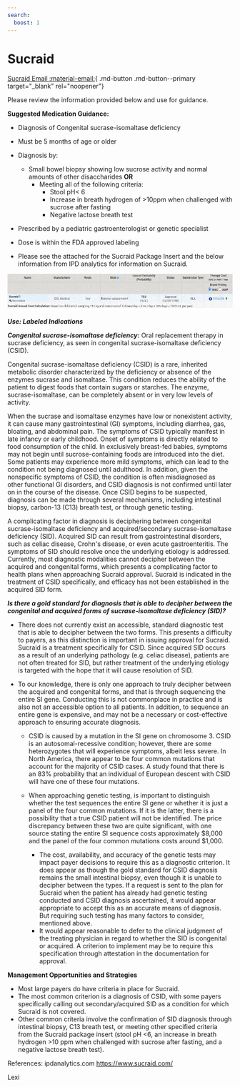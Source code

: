 ```yaml
---
search:
  boost: 1
---
```


# Sucraid

[Sucraid Email :material-email:](https://mygainwell-my.sharepoint.com/:u:/r/personal/christopher_nguyen_gainwelltechnologies_com/Documents/Evergreen/Emails/Medication%20Guidance-%20Sucraid.msg?csf=1&web=1&e=n5tkyT){ .md-button .md-button--primary target="_blank" rel="noopener"}

Please review the information provided below and use for guidance.

**Suggested Medication Guidance:**

- Diagnosis of Congenital sucrase-isomaltase deficiency
- Must be 5 months of age or older
- Diagnosis by:
	- Small bowel biopsy showing low sucrose activity and normal amounts of other disaccharides **OR** 
		- Meeting all of the following criteria: 
			- Stool pH< 6 
			- Increase in breath hydrogen of >10ppm when challenged with sucrose after fasting 
			- Negative lactose breath test
- Prescribed by a pediatric gastroenterologist or genetic specialist
- Dose is within the FDA approved labeling
 
- Please see the attached for the Sucraid Package Insert and the below information from IPD analytics for information on Sucraid.

![](../../img/Pharmacist_Reference_Guide_Attachments/Sucraid.gif)
 
***Use: Labeled Indications***

***Congenital sucrase-isomaltase deficiency:*** Oral replacement therapy in sucrase deficiency, as seen in congenital sucrase-isomaltase deficiency (CSID).
 
Congenital sucrase-isomaltase deficiency (CSID) is a rare, inherited metabolic disorder characterized by the deficiency or absence of the enzymes sucrase and isomaltase. This condition reduces the ability of the patient to digest foods that contain sugars or starches. The enzyme, sucrase-isomaltase, can be completely absent or in very low levels of activity.

When the sucrase and isomaltase enzymes have low or nonexistent activity, it can cause many gastrointestinal (GI) symptoms, including diarrhea, gas, bloating, and abdominal pain. The symptoms of CSID typically manifest in late infancy or early childhood. Onset of symptoms is directly related to food consumption of the child. In exclusively breast-fed babies, symptoms may not begin until sucrose-containing foods are introduced into the diet. Some patients may experience more mild symptoms, which can lead to the condition not being diagnosed until adulthood. In addition, given the nonspecific symptoms of CSID, the condition is often misdiagnosed as other functional GI disorders, and CSID diagnosis is not confirmed until later on in the course of the disease. Once CSID begins to be suspected, diagnosis can be made through several mechanisms, including intestinal biopsy, carbon-13 (C13) breath test, or through genetic testing.

A complicating factor in diagnosis is deciphering between congenital sucrase-isomaltase deficiency and acquired/secondary sucrase-isomaltase deficiency (SID). Acquired SID can result from gastrointestinal disorders, such as celiac disease, Crohn's disease, or even acute gastroenteritis. The symptoms of SID should resolve once the underlying etiology is addressed. Currently, most diagnostic modalities cannot decipher between the acquired and congenital forms, which presents a complicating factor to health plans when approaching Sucraid approval. Sucraid is indicated in the treatment of CSID specifically, and efficacy has not been established in the acquired SID form.
 
***Is there a gold standard for diagnosis that is able to decipher between the congenital and acquired forms of sucrase-isomaltase deficiency (SID)?***

- There does not currently exist an accessible, standard diagnostic test that is able to decipher between the two forms. This presents a difficulty to payers, as this distinction is important in issuing approval for Sucraid. Sucraid is a treatment specifically for CSID. Since acquired SID occurs as a result of an underlying pathology (e.g. celiac disease), patients are not often treated for SID, but rather treatment of the underlying etiology is targeted with the hope that it will cause resolution of SID.
- To our knowledge, there is only one approach to truly decipher between the acquired and congenital forms, and that is through sequencing the entire SI gene. Conducting this is not commonplace in practice and is also not an accessible option to all patients. In addition, to sequence an entire gene is expensive, and may not be a necessary or cost-effective approach to ensuring accurate diagnosis.

    - CSID is caused by a mutation in the SI gene on chromosome 3. CSID is an autosomal-recessive condition; however, there are some heterozygotes that will experience symptoms, albeit less severe. In North America, there appear to be four common mutations that account for the majority of CSID cases. A study found that there is an 83% probability that an individual of European descent with CSID will have one of these four mutations.
    - When approaching genetic testing, is important to distinguish whether the test sequences the entire SI gene or whether it is just a panel of the four common mutations. If it is the latter, there is a possibility that a true CSID patient will not be identified. The price discrepancy between these two are quite significant, with one source stating the entire SI sequence costs approximately $8,000 and the panel of the four common mutations costs around $1,000.
      
        - The cost, availability, and accuracy of the genetic tests may impact payer decisions to require this as a diagnostic criterion. It does appear as though the gold standard for CSID diagnosis remains the small intestinal biopsy, even though it is unable to decipher between the types. If a request is sent to the plan for Sucraid when the patient has already had genetic testing conducted and CSID diagnosis ascertained, it would appear appropriate to accept this as an accurate means of diagnosis. But requiring such testing has many factors to consider, mentioned above. 
        - It would appear reasonable to defer to the clinical judgment of the treating physician in regard to whether the SID is congenital or acquired. A criterion to implement may be to require this specification through attestation in the documentation for approval.
 

**Management Opportunities and Strategies**

- Most large payers do have criteria in place for Sucraid.
- The most common criterion is a diagnosis of CSID, with some payers specifically calling out secondary/acquired SID as a condition for which Sucraid is not covered.
- Other common criteria involve the confirmation of SID diagnosis through intestinal biopsy, C13 breath test, or meeting other specified criteria from the Sucraid package insert (stool pH <6, an increase in breath hydrogen >10 ppm when challenged with sucrose after fasting, and a negative lactose breath test).
 
References:
ipdanalytics.com 
https://www.sucraid.com/

Lexi